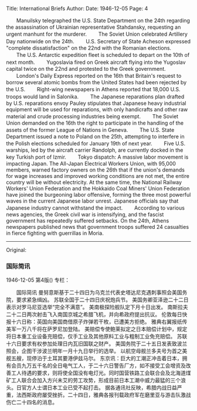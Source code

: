 Title: International Briefs
Author:
Date: 1946-12-05
Page: 4

　　Manuilsky telegraphed the U.S. State Department on the 24th regarding the assassination of Ukrainian representative Stahdansky, requesting an urgent manhunt for the murderer.
　　The Soviet Union celebrated Artillery Day nationwide on the 24th.
　　U.S. Secretary of State Acheson expressed "complete dissatisfaction" on the 22nd with the Romanian elections.
　　The U.S. Antarctic expedition fleet is scheduled to depart on the 10th of next month.
　　Yugoslavia fired on Greek aircraft flying into the Yugoslav capital twice on the 22nd and protested to the Greek government.
　　London's Daily Express reported on the 16th that Britain's request to borrow several atomic bombs from the United States had been rejected by the U.S.
　　Right-wing newspapers in Athens reported that 18,000 U.S. troops would land in Salonika.
　　The Japanese reparations plan drafted by U.S. reparations envoy Pauley stipulates that Japanese heavy industrial equipment will be used for reparations, with only handicrafts and other raw material and crude processing industries being exempt.
　　The Soviet Union demanded on the 16th the right to participate in the handling of the assets of the former League of Nations in Geneva.
　　The U.S. State Department issued a note to Poland on the 25th, attempting to interfere in the Polish elections scheduled for January 19th of next year.
　　Five U.S. warships, led by the aircraft carrier Randolph, are currently docked in the key Turkish port of Izmir.
　　Tokyo dispatch: A massive labor movement is impacting Japan. The All-Japan Electrical Workers Union, with 95,000 members, warned factory owners on the 26th that if the union's demands for wage increases and improved working conditions are not met, the entire country will be without electricity. At the same time, the National Railway Workers' Union Federation and the Hokkaido Coal Miners' Union Federation have joined the burgeoning labor offensive, forming the three most powerful waves in the current Japanese labor unrest. Japanese officials say that Japanese industry cannot withstand the impact.
　　According to various news agencies, the Greek civil war is intensifying, and the fascist government has repeatedly suffered setbacks. On the 24th, Athens newspapers published news that government troops suffered 24 casualties in fierce fighting with guerrillas in Moria.



<hr /> 

Original: 


### 国际简讯

1946-12-05
第4版()
专栏：

　　国际简讯
    曼努意斯基于二十四日为乌克兰代表史塔达尼克遇刺事照会美国务院，要求紧急缉凶。
    苏联全国于二十四日庆祝炮兵节。
    美国务卿亚泽逊二十二日表示对罗马尼亚选举“完全不满意”。
    美南极探险舰队定下月十日出发。
    南斯拉夫二十二日两次射击飞入南国京城之希腊飞机，并向希政府提出抗议。
    伦敦每日快报十六日称：英国向美国商借原子炸弹若干枚，已遭美方拒绝。
    雅典右翼报纸传美军一万八千将在萨罗尼加登陆。
    美赔偿专使鲍莱拟定之日本赔偿计划中，规定将日本重工业设备充赔偿，仅手工业及其他原料工业与粗制工业免充赔偿。
    苏联十六日要求有权参加处理日内瓦旧国联之财产。
    美国务院于二十五日发表致波兰照会，企图干涉波兰明年一月十九日举行的选举。
    以航空母舰兰多夫号为首之美舰五艘，现停泊于土耳其要港伊兹马尔。
    东京讯：巨大的工潮正冲击着日本，拥有会员九万五千名的全日电气工人，于二十六日警告厂方，如不接受工会增资及改善工人待遇的要求，则将使全国没有电灯光。同时国营铁路工会联合会及北海道煤矿工人联合会加入方兴未艾的劳工攻势，形成目前日本工潮中威力最猛的三个浪头。日官方人士谓日本工业已受不起打击。
    据各通讯社反映，希腊内战日益严重，法西斯政府屡受挫折。二十四日，雅典各报刊载政府军在磨里亚与游击队激战伤亡二十四名的消息。
